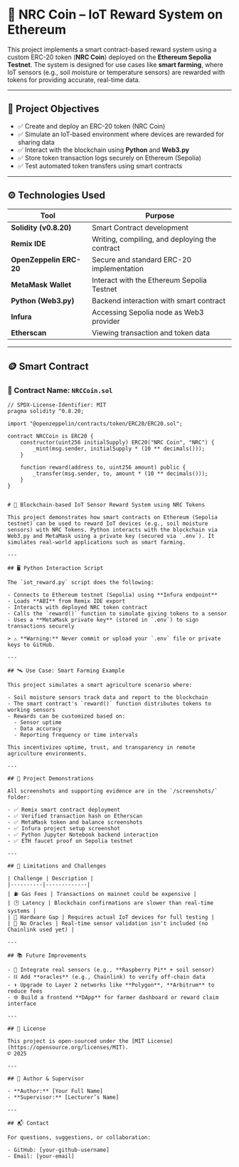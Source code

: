 # 🌱 NRC Coin – IoT Reward System on Ethereum

This project implements a smart contract-based reward system using a custom ERC-20 token (**NRC Coin**) deployed on the **Ethereum Sepolia Testnet**. The system is designed for use cases like **smart farming**, where IoT sensors (e.g., soil moisture or temperature sensors) are rewarded with tokens for providing accurate, real-time data.

---

## 📌 Project Objectives

- ✅ Create and deploy an ERC-20 token (NRC Coin)
- ✅ Simulate an IoT-based environment where devices are rewarded for sharing data
- ✅ Interact with the blockchain using **Python** and **Web3.py**
- ✅ Store token transaction logs securely on Ethereum (Sepolia)
- ✅ Test automated token transfers using smart contracts

---

## ⚙️ Technologies Used

| Tool | Purpose |
|------|---------|
| **Solidity (v0.8.20)** | Smart Contract development |
| **Remix IDE** | Writing, compiling, and deploying the contract |
| **OpenZeppelin ERC-20** | Secure and standard ERC-20 implementation |
| **MetaMask Wallet** | Interact with the Ethereum Sepolia Testnet |
| **Python (Web3.py)** | Backend interaction with smart contract |
| **Infura** | Accessing Sepolia node as Web3 provider |
| **Etherscan** | Viewing transaction and token data |

---

## 🪙 Smart Contract

### 📄 Contract Name: `NRCCoin.sol`

```solidity
// SPDX-License-Identifier: MIT
pragma solidity ^0.8.20;

import "@openzeppelin/contracts/token/ERC20/ERC20.sol";

contract NRCCoin is ERC20 {
    constructor(uint256 initialSupply) ERC20("NRC Coin", "NRC") {
        _mint(msg.sender, initialSupply * (10 ** decimals()));
    }

    function reward(address to, uint256 amount) public {
        _transfer(msg.sender, to, amount * (10 ** decimals()));
    }
}


# 🌾 Blockchain-based IoT Sensor Reward System using NRC Tokens

This project demonstrates how smart contracts on Ethereum (Sepolia testnet) can be used to reward IoT devices (e.g., soil moisture sensors) with NRC Tokens. Python interacts with the blockchain via Web3.py and MetaMask using a private key (secured via `.env`). It simulates real-world applications such as smart farming.

---

## 🖥️ Python Interaction Script

The `iot_reward.py` script does the following:

- Connects to Ethereum testnet (Sepolia) using **Infura endpoint**
- Loads **ABI** from Remix IDE export
- Interacts with deployed NRC token contract
- Calls the `reward()` function to simulate giving tokens to a sensor
- Uses a **MetaMask private key** (stored in `.env`) to sign transactions securely

> ⚠️ **Warning:** Never commit or upload your `.env` file or private keys to GitHub.

---

## 🛰️ Use Case: Smart Farming Example

This project simulates a smart agriculture scenario where:

- Soil moisture sensors track data and report to the blockchain
- The smart contract's `reward()` function distributes tokens to working sensors
- Rewards can be customized based on:
  - Sensor uptime
  - Data accuracy
  - Reporting frequency or time intervals

This incentivizes uptime, trust, and transparency in remote agriculture environments.

---

## 📸 Project Demonstrations

All screenshots and supporting evidence are in the `/screenshots/` folder:

- ✅ Remix smart contract deployment
- ✅ Verified transaction hash on Etherscan
- ✅ MetaMask token and balance screenshots
- ✅ Infura project setup screenshot
- ✅ Python Jupyter Notebook backend interaction
- ✅ ETH faucet proof on Sepolia testnet

---

## 🚧 Limitations and Challenges

| Challenge | Description |
|----------|-------------|
| ⛽ Gas Fees | Transactions on mainnet could be expensive |
| 🕒 Latency | Blockchain confirmations are slower than real-time systems |
| 🧱 Hardware Gap | Requires actual IoT devices for full testing |
| 📡 No Oracles | Real-time sensor validation isn't included (no Chainlink used yet) |

---

## 📚 Future Improvements

- 🔌 Integrate real sensors (e.g., **Raspberry Pi** + soil sensor)
- ⛓️ Add **oracles** (e.g., Chainlink) to verify off-chain data
- ⬆️ Upgrade to Layer 2 networks like **Polygon**, **Arbitrum** to reduce fees
- 🌐 Build a frontend **DApp** for farmer dashboard or reward claim interface

---

## 📄 License

This project is open-sourced under the [MIT License](https://opensource.org/licenses/MIT).  
© 2025

---

## 🙋 Author & Supervisor

- **Author:** [Your Full Name]  
- **Supervisor:** [Lecturer’s Name]

---

## 📬 Contact

For questions, suggestions, or collaboration:

- GitHub: [your-github-username]  
- Email: [your-email]


